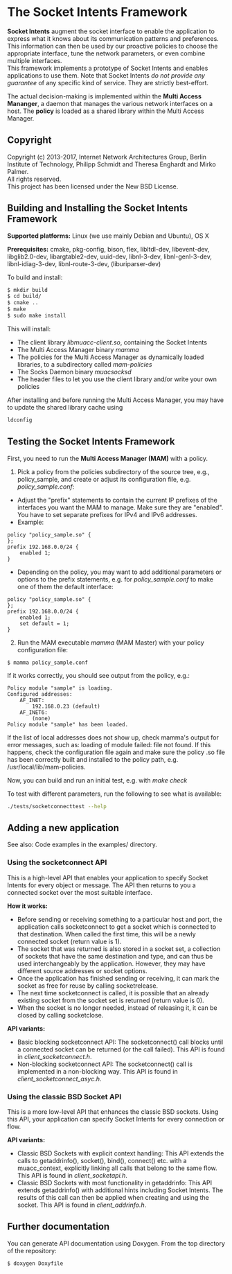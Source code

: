 The Socket Intents Framework
=====================================

__Socket Intents__ augment the socket interface to enable the application to express what it knows about its communication patterns and preferences. This information can then be used by our proactive policies to choose the appropriate interface, tune the network parameters, or even combine multiple interfaces.  
This framework implements a prototype of Socket Intents and enables applications to use them.
Note that Socket Intents *do not provide any guarantee* of any specific kind of service. They are strictly best-effort.

The actual decision-making is implemented within the __Multi Access Mananger__, a daemon that manages the various network interfaces on a host. The __policy__ is loaded as a shared library within the Multi Access Manager.

Copyright
-----
Copyright (c) 2013-2017, Internet Network Architectures Group, Berlin Institute of Technology,
Philipp Schmidt and Theresa Enghardt and Mirko Palmer.  
All rights reserved.  
This project has been licensed under the New BSD License.


Building and Installing the Socket Intents Framework
-------------------------------------------------

__Supported platforms:__ Linux (we use mainly Debian and Ubuntu), OS X

__Prerequisites:__ cmake, pkg-config, bison, flex, libltdl-dev, libevent-dev, libglib2.0-dev, libargtable2-dev, uuid-dev, libnl-3-dev, libnl-genl-3-dev, libnl-idiag-3-dev, libnl-route-3-dev, (liburiparser-dev)

To build and install:

```sh
$ mkdir build
$ cd build/
$ cmake ..
$ make
$ sudo make install
```

This will install:
* The client library *libmuacc-client.so*, containing the Socket Intents
* The Multi Access Manager binary *mamma*
* The policies for the Multi Access Manager as dynamically loaded libraries, to a subdirectory called *mam-policies*
* The Socks Daemon binary *muacsocksd*
* The header files to let you use the client library and/or write your own policies

After installing and before running the Multi Access Manager, you may have to update the shared library cache using
```sh
ldconfig
```

Testing the Socket Intents Framework
------------------------------------

First, you need to run the __Multi Access Manager (MAM)__ with a policy.

1. Pick a policy from the policies subdirectory of the source tree, e.g., policy_sample, and create or adjust its configuration file, e.g. *policy_sample.conf*:
  * Adjust the "prefix" statements to contain the current IP prefixes of the interfaces you want the MAM to manage. Make sure they are "enabled". You have to set separate prefixes for IPv4 and IPv6 addresses.
  * Example:
```
policy "policy_sample.so" {
};
prefix 192.168.0.0/24 {
	enabled 1;
}
```
  * Depending on the policy, you may want to add additional parameters or options to the prefix statements, e.g. for *policy_sample.conf* to make one of them the default interface:
```
policy "policy_sample.so" {
};
prefix 192.168.0.0/24 {
	enabled 1;
	set default = 1;
}
```
2. Run the MAM executable *mamma* (MAM Master) with your policy configuration file:
```
$ mamma policy_sample.conf
```
  If it works correctly, you should see output from the policy, e.g.:
```
Policy module "sample" is loading.
Configured addresses:
    AF_INET: 
        192.168.0.23 (default)
    AF_INET6: 
        (none)
Policy module "sample" has been loaded.
```
  If the list of local addresses does not show up, check mamma's output for error messages, such as: loading of module failed: file not found. If this happens, check the configuration file again and make sure the policy .so file has been correctly built and installed to the policy path, e.g. /usr/local/lib/mam-policies.

Now, you can build and run an initial test, e.g. with *make check*

To test with different parameters, run the following to see what is available:
```sh
./tests/socketconnecttest --help
```

Adding a new application
------------------------

See also: Code examples in the examples/ directory.

### Using the socketconnect API

This is a high-level API that enables your application to specify Socket Intents for every object or message. The API then returns to you a connected socket over the most suitable interface.

__How it works:__

* Before sending or receiving something to a particular host and port, the application calls socketconnect to get a socket which is connected to that destination. When called the first time, this will be a newly connected socket (return value is 1).
* The socket that was returned is also stored in a socket set, a collection of sockets that have the same destination and type, and can thus be used interchangeably by the application. However, they may have different source addresses or socket options.
* Once the application has finished sending or receiving, it can mark the socket as free for reuse by calling socketrelease.
* The next time socketconnect is called, it is possible that an already existing socket from the socket set is returned (return value is 0).
* When the socket is no longer needed, instead of releasing it, it can be closed by calling socketclose.

__API variants:__

* Basic blocking socketconnect API: The socketconnect() call blocks until a connected socket can be returned (or the call failed). This API is found in *client_socketconnect.h*.
* Non-blocking socketconnect API: The socketconnect() call is implemented in a non-blocking way. This API is found in *client_socketconnect_asyc.h*.

### Using the classic BSD Socket API

This is a more low-level API that enhances the classic BSD sockets. Using this API, your application can specify Socket Intents for every connection or flow.

__API variants:__

* Classic BSD Sockets with explicit context handling: This API extends the calls to getaddrinfo(), socket(), bind(), connect() etc. with a muacc_context, explicitly linking all calls that belong to the same flow. This API is found in *client_socketapi.h*.
* Classic BSD Sockets with most functionality in getaddrinfo: This API extends getaddrinfo() with additional hints including Socket Intents. The results of this call can then be applied when creating and using the socket. This API is found in *client_addrinfo.h*.


Further documentation
---------------------

You can generate API documentation using Doxygen. From the top directory of the repository:
```sh
$ doxygen Doxyfile
```
